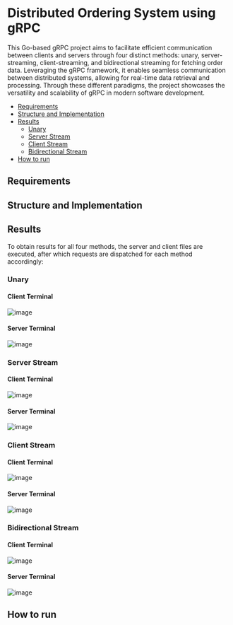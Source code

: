 # Distributed Ordering System using gRPC

This Go-based gRPC project aims to facilitate efficient communication between clients and servers through four distinct methods: unary, server-streaming, client-streaming, and bidirectional streaming for fetching order data. Leveraging the gRPC framework, it enables seamless communication between distributed systems, allowing for real-time data retrieval and processing. Through these different paradigms, the project showcases the versatility and scalability of gRPC in modern software development.

- [Requirements](#requirements)
- [Structure and Implementation](#structure-and-implementation)
- [Results](#results)
  - [Unary](#unary)
  - [Server Stream](#server-stream)
  - [Client Stream](#client-stream)
  - [Bidirectional Stream](#bidirectional-stream)
- [How to run](#how-to-run)

## Requirements

## Structure and Implementation

## Results

To obtain results for all four methods, the server and client files are executed, after which requests are dispatched for each method accordingly:

### Unary

#### Client Terminal
![image](https://github.com/Hadi-loo/Distributed-Ordering-System-using-gRPC/assets/88041997/d230c2a1-1776-412b-a9a5-6aa6ad1c2a42)

#### Server Terminal
![image](https://github.com/Hadi-loo/Distributed-Ordering-System-using-gRPC/assets/88041997/9c23ae55-5b73-425f-ab1c-c0206b4a7825)

### Server Stream

#### Client Terminal
![image](https://github.com/Hadi-loo/Distributed-Ordering-System-using-gRPC/assets/88041997/8ee2e64e-d2ae-4df2-8f45-c44a8132a147)

#### Server Terminal
![image](https://github.com/Hadi-loo/Distributed-Ordering-System-using-gRPC/assets/88041997/718f94da-849a-4f1e-a60d-f6626951ebea)


### Client Stream

#### Client Terminal
![image](https://github.com/Hadi-loo/Distributed-Ordering-System-using-gRPC/assets/88041997/f9818a04-7ad4-46c5-880d-86b094b8604d)

#### Server Terminal
![image](https://github.com/Hadi-loo/Distributed-Ordering-System-using-gRPC/assets/88041997/67d1b58c-4503-4477-b60d-6be06346e5ed)

### Bidirectional Stream

#### Client Terminal
![image](https://github.com/Hadi-loo/Distributed-Ordering-System-using-gRPC/assets/88041997/6ae31e69-59f4-4235-8b2a-72687da265df)

#### Server Terminal
![image](https://github.com/Hadi-loo/Distributed-Ordering-System-using-gRPC/assets/88041997/b98b94c2-2f63-443e-89be-f832329d6a80)



## How to run

